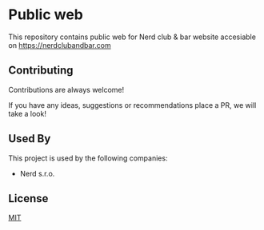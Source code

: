 
# Public web

This repository contains public web for Nerd club & bar website accesiable on https://nerdclubandbar.com




## Contributing

Contributions are always welcome!

If you have any ideas, suggestions or recommendations place a PR, we will take a look!


## Used By

This project is used by the following companies:

- Nerd s.r.o.


## License

[MIT](https://choosealicense.com/licenses/mit/)

